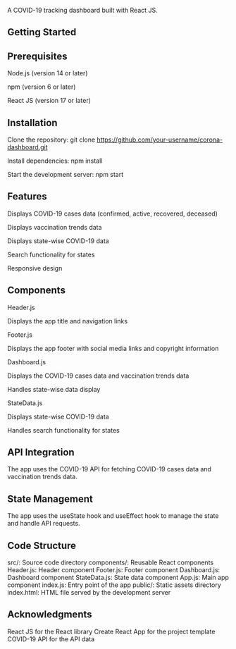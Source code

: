 A COVID-19 tracking dashboard built with React JS.


## Getting Started

## Prerequisites
Node.js (version 14 or later)

npm (version 6 or later)

React JS (version 17 or later)

## Installation

Clone the repository: git clone https://github.com/your-username/corona-dashboard.git

Install dependencies: npm install

Start the development server: npm start

## Features

Displays COVID-19 cases data (confirmed, active, recovered, deceased)

Displays vaccination trends data

Displays state-wise COVID-19 data

Search functionality for states

Responsive design

## Components

Header.js

Displays the app title and navigation links

Footer.js

Displays the app footer with social media links and copyright information

Dashboard.js

Displays the COVID-19 cases data and vaccination trends data

Handles state-wise data display

StateData.js

Displays state-wise COVID-19 data

Handles search functionality for states

## API Integration
The app uses the COVID-19 API for fetching COVID-19 cases data and vaccination trends data.

## State Management
The app uses the useState hook and useEffect hook to manage the state and handle API requests.

## Code Structure
src/: Source code directory
components/: Reusable React components
Header.js: Header component
Footer.js: Footer component
Dashboard.js: Dashboard component
StateData.js: State data component
App.js: Main app component
index.js: Entry point of the app
public/: Static assets directory
index.html: HTML file served by the development server

## Acknowledgments
React JS for the React library
Create React App for the project template
COVID-19 API for the API data
